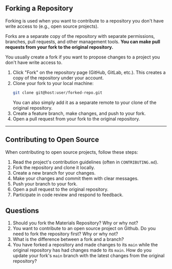 ## Forking a Repository

Forking is used when you want to contribute to a repository you don't have write access to (e.g., open source projects).

Forks are a separate copy of the repository with separate permissions, branches, pull requests, and other management tools. **You can make pull requests from your fork to the original repository.**

You usually create a fork if you want to propose changes to a project you don't have write access to.

1. Click "Fork" on the repository page (GitHub, GitLab, etc.). This creates a copy of the repository under your account.
2. Clone your fork to your local machine:
   ```bash
   git clone git@host:user/forked-repo.git
   ```
   You can also simply add it as a separate remote to your clone of the original repository.
4. Create a feature branch, make changes, and push to your fork.
5. Open a pull request from your fork to the original repository.

---
 
## Contributing to Open Source

When contributing to open source projects, follow these steps:

1. Read the project's contribution guidelines (often in `CONTRIBUTING.md`).
2. Fork the repository and clone it locally.
3. Create a new branch for your changes.
4. Make your changes and commit them with clear messages.
5. Push your branch to your fork.
6. Open a pull request to the original repository.
7. Participate in code review and respond to feedback.

## Questions

1. Should you fork the Materials Repository? Why or why not?
2. You want to contribute to an open source project on Github. Do you need to fork the repository first? Why or why not?
3. What is the difference between a fork and a branch?
4. You have forked a repository and made changes to its `main` while the original repository has had changes made to its `main`. How do you update your fork's `main` branch with the latest changes from the original repository?
